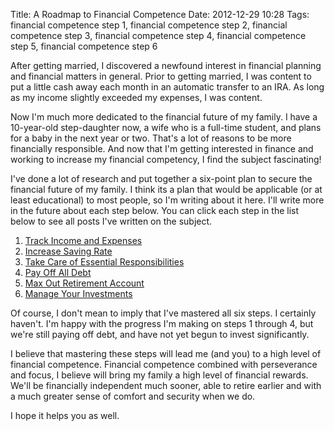 Title: A Roadmap to Financial Competence
Date: 2012-12-29 10:28
Tags: financial competence step 1, financial competence step 2, financial competence step 3, financial competence step 4, financial competence step 5, financial competence step 6

After getting married, I discovered a newfound interest in financial
planning and financial matters in general. Prior to getting married, I
was content to put a little cash away each month in an automatic
transfer to an IRA. As long as my income slightly exceeded my expenses,
I was content.

Now I'm much more dedicated to the financial future of my family. I have
a 10-year-old step-daughter now, a wife who is a full-time student, and
plans for a baby in the next year or two. That's a lot of reasons to be
more financially responsible. And now that I'm getting interested in
finance and working to increase my financial competency, I find the
subject fascinating!

I've done a lot of research and put together a six-point plan to secure
the financial future of my family. I think its a plan that would be
applicable (or at least educational) to most people, so I'm writing
about it here. I'll write more in the future about each step below. You
can click each step in the list below to see all posts I've written on
the subject.

1.  [Track Income and
    Expenses](/tag/financial-competence-step-1)
2.  [Increase Saving
    Rate](/tag/financial-competence-step-2)
3.  [Take Care of
    Essential Responsibilities](/tag/financial-competence-step-3)
4.  [Pay Off All
    Debt](/tag/financial-competence-step-4)
5.  [Max Out Retirement
    Account](/tag/financial-competence-step-5)
6.  [Manage Your
    Investments](/tag/financial-competence-step-6)

Of course, I don't mean to imply that I've mastered all six steps. I
certainly haven't. I'm happy with the progress I'm making on steps 1
through 4, but we're still paying off debt, and have not yet begun to
invest significantly.

I believe that mastering these steps will lead me (and you) to a high
level of financial competence. Financial competence combined with
perseverance and focus, I believe will bring my family a high level of
financial rewards. We'll be financially independent much sooner, able to
retire earlier and with a much greater sense of comfort and security
when we do.

I hope it helps you as well.


